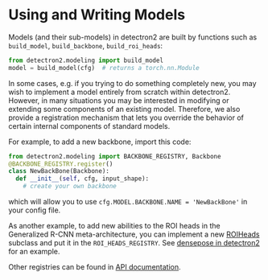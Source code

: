 # Using and Writing Models

Models (and their sub-models) in detectron2 are built by
functions such as `build_model`, `build_backbone`, `build_roi_heads`:
```python
from detectron2.modeling import build_model
model = build_model(cfg)  # returns a torch.nn.Module
```

In some cases, e.g. if you trying to do something completely new, you may wish to implement
a model entirely from scratch within detectron2. However, in many situations you may
be interested in modifying or extending some components of an existing model.
Therefore, we also provide a registration mechanism that lets you override the
behavior of certain internal components of standard models.

For example, to add a new backbone, import this code:
```python
from detectron2.modeling import BACKBONE_REGISTRY, Backbone
@BACKBONE_REGISTRY.register()
class NewBackBone(Backbone):
  def __init__(self, cfg, input_shape):
    # create your own backbone
```
which will allow you to use `cfg.MODEL.BACKBONE.NAME = 'NewBackBone'` in your config file.

As another example, to add new abilities to the ROI heads in the Generalized R-CNN meta-architecture,
you can implement a new
[ROIHeads](../modules/modeling.html#detectron2.modeling.ROIHeads) subclass and put it in the `ROI_HEADS_REGISTRY`.
See [densepose in detectron2](https://github.com/facebookresearch/detectron2/tree/master/projects/DensePose)
for an example.

Other registries can be found in [API documentation](../modules/modeling.html).
